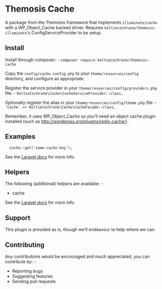 # Themosis Cache
A package from the Themosis framework that implements `illuminate/cache` with a WP_Object_Cache backed driver. Requires `keltiecochrane/themosis-illuminate`'s ConfigServiceProvider to be setup.

## Install
Install through composer: -
`composer require keltiecochrane/themosis-cache`

Copy the `config/cache.config.php` to your `theme/resources/config` directory, and configure as appropriate.

Register the service provider in your `theme/resources/config/providers.php` file: -
`KeltieCochrane\Cache\CacheServiceProvider::class,`

Optionally register the alias in your `theme/resources/config/theme.php` file: -
`'Cache' => KeltieCochrane\Cache\CacheFacade::class,`

Remember, it uses WP_Object_Cache so you'll need an object cache plugin installed (such as http://wordpress.org/plugins/redis-cache/).

## Examples
```
  Cache::get('some-cache-key');
```

See the [Laravel docs](https://github.com/Seldaek/monolog/blob/master/doc/01-usage.md) for more info.

## Helpers
The following (additional) helpers are available: -

* cache

See the [Laravel docs](https://laravel.com/docs/5.4/helpers) for more info.

## Support
This plugin is provided as is, though we'll endeavour to help where we can.

## Contributing
Any contributions would be encouraged and much appreciated, you can contribute by: -

* Reporting bugs
* Suggesting features
* Sending pull requests
